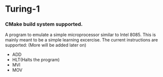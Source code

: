 # Turing-1
### CMake build system supported.
A program to emulate a simple microprocessor similar to Intel 8085. This is mainly meant to be a simple learning excercise. 
The current instructions are supported: (More will be added later on)
* ADD
* HLT(Halts the program)
* MVI
* MOV
